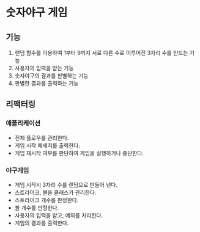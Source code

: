 # 숫자야구 게임

## 기능

1. 랜덤 함수를 이용하여 1부터 9까지 서로 다른 수로 이루어진 3자리 수를 만드는 기능
2. 사용자의 입력을 받는 기능
3. 숫자야구의 결과를 판별하는 기능
4. 판별한 결과를 출력하는 기능

## 리팩터링

### 애플리케이션

- 전체 플로우를 관리한다.
- 게임 시작 메세지를 출력한다.
- 게임 재시작 여부를 판단하여 게임을 실행하거나 중단한다.

### 야구게임

- 게임 시작시 3자리 수를 랜덤으로 만들어 낸다.
- 스트라이크, 볼을 클래스가 관리한다.
- 스트라이크 개수를 판정한다.
- 볼 개수를 판정한다.
- 사용자의 입력을 받고, 예외를 처리한다.
- 게임의 결과를 출력한다.

